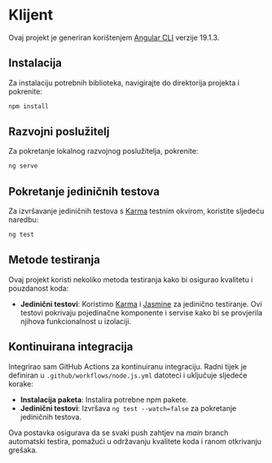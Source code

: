 # Klijent

Ovaj projekt je generiran korištenjem [Angular CLI](https://github.com/angular/angular-cli) verzije 19.1.3.

## Instalacija

Za instalaciju potrebnih biblioteka, navigirajte do direktorija projekta i pokrenite:

```bash
npm install
```

## Razvojni poslužitelj

Za pokretanje lokalnog razvojnog poslužitelja, pokrenite:

```bash
ng serve
```

## Pokretanje jediničnih testova

Za izvršavanje jediničnih testova s [Karma](https://karma-runner.github.io) testnim okvirom, koristite sljedeću naredbu:

```bash
ng test
```

## Metode testiranja

Ovaj projekt koristi nekoliko metoda testiranja kako bi osigurao kvalitetu i pouzdanost koda:

- **Jedinični testovi**: Koristimo [Karma](https://karma-runner.github.io) i [Jasmine](https://jasmine.github.io) za jedinično testiranje. Ovi testovi pokrivaju pojedinačne komponente i servise kako bi se provjerila njihova funkcionalnost u izolaciji.

## Kontinuirana integracija

Integrirao sam GitHub Actions za kontinuiranu integraciju. Radni tijek je definiran u `.github/workflows/node.js.yml` datoteci i uključuje sljedeće korake:

- **Instalacija paketa**: Instalira potrebne npm pakete.
- **Jedinični testovi**: Izvršava `ng test --watch=false` za pokretanje jediničnih testova.

Ova postavka osigurava da se svaki push zahtjev na <i>main</i> branch automatski testira, pomažući u održavanju kvalitete koda i ranom otkrivanju grešaka.